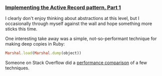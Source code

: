 ### [Implementing the Active Record pattern, Part 1](https://practicingruby.com/articles/shared/mtonkqpvfgnn)

I clearly don't enjoy thinking about abstractions at this level, but I occasionally through myself against the wall and hope something more sticks this time.

One interesting take away was a simple, not-so-performant technique for making deep copies in Ruby:

```ruby
Marshal.load(Marshal.dump(object))
```

Someone on Stack Overflow did a [performance comparison](http://stackoverflow.com/questions/5643432/whats-the-most-efficient-way-to-deep-copy-an-object-in-ruby) of a few techniques.